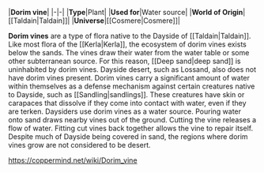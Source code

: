 |**Dorim vine**|
|-|-|
|**Type**|Plant|
|**Used for**|Water source|
|**World of Origin**|[[Taldain\|Taldain]]|
|**Universe**|[[Cosmere\|Cosmere]]|

**Dorim vines** are a type of flora native to the Dayside of [[Taldain\|Taldain]]. Like most flora of the [[Kerla\|Kerla]], the ecosystem of dorim vines exists below the sands. The vines draw their water from the water table or some other subterranean source. For this reason, [[Deep sand\|deep sand]] is uninhabited by dorim vines. Dayside desert, such as Lossand, also does not have dorim vines present.
Dorim vines carry a significant amount of water within themselves as a defense mechanism against certain creatures native to Dayside, such as [[Sandling\|sandlings]]. These creatures have skin or carapaces that dissolve if they come into contact with water, even if they are terken.
Daysiders use dorim vines as a water source. Pouring water onto sand draws nearby vines out of the ground. Cutting the vine releases a flow of water. Fitting cut vines back together allows the vine to repair itself. Despite much of Dayside being covered in sand, the regions where dorim vines grow are not considered to be desert.



https://coppermind.net/wiki/Dorim_vine